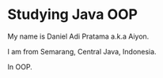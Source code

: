 # Studying Java OOP

My name is Daniel Adi Pratama a.k.a Aiyon.

I am from Semarang, Central Java, Indonesia.

In OOP.